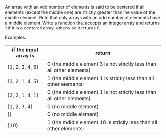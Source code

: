 An array with an odd number of elements is said to be centered if all elements (except the middle one) are strictly greater than the value of the middle element. Note that only arrays with an odd number of elements have a middle element. Write a function that accepts an integer array and returns 1 if it is a centered array, otherwise it returns 0.

Examples:

| if the input array is | return                                                                |
| --------------------- | --------------------------------------------------------------------- |
| {1, 2, 3, 4, 5}       | 0 (the middle element 3 is not strictly less than all other elements) |
| {3, 2, 1, 4, 5}       | 1 (the middle element 1 is strictly less than all other elements)     |
| {3, 2, 1, 4, 1}       | 0 (the middle element 1 is not strictly less than all other elements) |
| {1, 2, 3, 4}          | 0 (no middle element)                                                 |
| {}                    | 0 (no middle element)                                                 |
| {10}                  | 1 (the mdidle element 10 is strictly less than all other elements)    |
